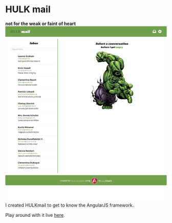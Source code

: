 # HULK mail
**not for the weak or faint of heart**
![Hulk Mail](HULKmail.png)
I created HULKmail to get to know the AngularJS framework.

Play around with it live [here](http://www.hulkmail.paulhirschi.com).